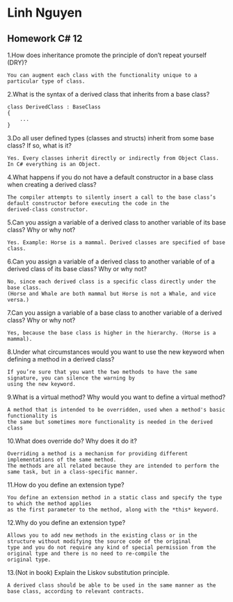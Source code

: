 # Linh Nguyen
## Homework C# 12

1.How does inheritance promote the principle of don’t repeat yourself (DRY)?

	You can augment each class with the functionality unique to a particular type of class.

2.What is the syntax of a derived class that inherits from a base class?

	class DerivedClass : BaseClass
	{
		...
	}

3.Do all user defined types (classes and structs) inherit from some base class? If so, what is it?

	Yes. Every classes inherit directly or indirectly from Object Class. In C# everything is an Object.

4.What happens if you do not have a default constructor in a base class when creating a derived class?

	The compiler attempts to silently insert a call to the base class’s default constructor before executing the code in the
	derived-class constructor.

5.Can you assign a variable of a derived class to another variable of its base class? Why or why not?

	Yes. Example: Horse is a mammal. Derived classes are specified of base class.

6.Can you assign a variable of a derived class to another variable of of a derived class of its base class?
Why or why not?

	No, since each derived class is a specific class directly under the base class.
	(Horse and Whale are both mammal but Horse is not a Whale, and vice versa.)

7.Can you assign a variable of a base class to another variable of a derived class? Why or why not?

	Yes, because the base class is higher in the hierarchy. (Horse is a mammal).

8.Under what circumstances would you want to use the new keyword when defining a method in a derived class?

	If you’re sure that you want the two methods to have the same signature, you can silence the warning by
	using the new keyword.

9.What is a virtual method? Why would you want to define a virtual method?

	A method that is intended to be overridden, used when a method's basic functionality is 
	the same but sometimes more functionality is needed in the derived class

10.What does override do? Why does it do it?

	Overriding a method is a mechanism for providing different implementations of the same method.
	The methods are all related because they are intended to perform the same task, but in a class-specific manner.

11.How do you define an extension type?

	You define an extension method in a static class and specify the type to which the method applies
	as the first parameter to the method, along with the *this* keyword.

12.Why do you define an extension type?

	Allows you to add new methods in the existing class or in the structure without modifying the source code of the original
	type and you do not require any kind of special permission from the original type and there is no need to re-compile the
	original type.

13.(Not in book) Explain the Liskov substitution principle.

	A derived class should be able to be used in the same manner as the base class, according to relevant contracts.
